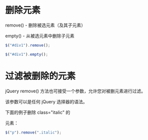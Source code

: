 # 删除元素

remove() - 删除被选元素（及其子元素）

empty() - 从被选元素中删除子元素

```js
$("#div1").remove();

$("#div1").empty();
```

# 过滤被删除的元素

jQuery remove() 方法也可接受一个参数，允许您对被删元素进行过滤。

该参数可以是任何 jQuery 选择器的语法。

下面的例子删除 class="italic" 的 <p> 元素：

```js
$("p").remove(".italic");
```
